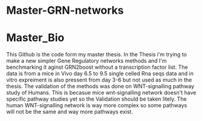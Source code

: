 # Master-GRN-networks
# Master_Bio
This Github is the code form my master thesis.
In the Thesis i'm trying to make a new simpler Gene Regulatory networks methods and I'm benchmarking it aginst GRN2boost without a transcription factor list.
The data is from a mice in Vivo day 6.5 to 9.5 single celled Rna seqs data and in vitro expreiment is also pressent from day 3-6 but not used as much in the thesis.
The validation of the methods was done on WNT-signalling pathway study of Humans. 
This is becasue mice wnt-signalling network doesn't have specific pathway studies yet so the Validation should be taken litely.
The human WNT-signalling network is way more complex so some pathways will not be the same and way more pathways exist.

